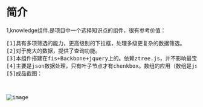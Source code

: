 <h1>简介</h1>
<p>
1,knowledge组件.是项目中一个选择知识点的组件，很有参考价值：<br/>
<pre>
[1]具有多项筛选的能力，更高级别的下拉框，处理多级更复杂的数据筛选。
[2]对于庞大的数据，提供了查询功能。
[3]本组件搭建在fis+Backbone+jquery上的。依赖ztree.js，并不影响最宝贵的思路(哈~)。
[4]主要是json数据处理，只有叶子节点才有chenkbox。数组的应用（数组是js中最重要的数据结构）。
[5]成品截图：<br/>

 ![image](https://github.com/webdzq/plugins/raw/master/compt/img/knowledge.png)<br/>
 </pre>
</p>
